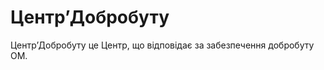 # ЦентрʼДобробуту

<subject>ЦентрʼДобробуту</subject> <keyword>це</keyword> <subject>Центр</subject>, що відповідає за забезпечення
добробуту <subject>ОМ</subject>.